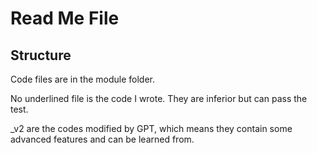 # Read Me File

## Structure

Code files are in the module folder.

No underlined file is the code I wrote. They are inferior but can pass the test.

_v2 are the codes modified by GPT, which means they contain some advanced features and can be learned from.
